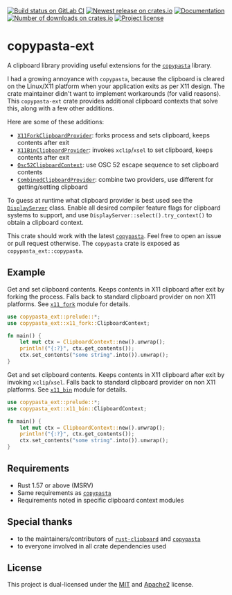 [![Build status on GitLab CI][gitlab-ci-master-badge]][gitlab-ci-link]
[![Newest release on crates.io][crate-version-badge]][crate-link]
[![Documentation][docs-badge]][docs]
[![Number of downloads on crates.io][crate-download-badge]][crate-link]
[![Project license][crate-license-badge]](#License)

[crate-download-badge]: https://img.shields.io/crates/d/copypasta-ext.svg
[crate-license-badge]: https://img.shields.io/crates/l/copypasta-ext.svg
[crate-link]: https://crates.io/crates/copypasta-ext
[crate-version-badge]: https://img.shields.io/crates/v/copypasta-ext.svg
[docs-badge]: https://docs.rs/copypasta-ext/badge.svg
[docs]: https://docs.rs/copypasta-ext
[gitlab-ci-link]: https://gitlab.com/timvisee/copypasta-ext/pipelines
[gitlab-ci-master-badge]: https://gitlab.com/timvisee/copypasta-ext/badges/master/pipeline.svg

# copypasta-ext
A clipboard library providing useful extensions for the
[`copypasta`][copypasta] library.

I had a growing annoyance with `copypasta`, because the clipboard is
cleared on the Linux/X11 platform when your application exits as per X11
design. The crate maintainer didn't want to implement workarounds (for valid
reasons). This `copypasta-ext` crate provides additional
clipboard contexts that solve this, along with a few other additions.

Here are some of these additions:

- [`X11ForkClipboardProvider`](https://docs.rs/copypasta-ext/*/copypasta_ext/x11_fork/index.html):
  forks process and sets clipboard, keeps contents after exit
- [`X11BinClipboardProvider`](https://docs.rs/copypasta-ext/*/copypasta_ext/x11_bin/index.html):
  invokes `xclip`/`xsel` to set clipboard, keeps contents after exit
- [`Osc52ClipboardContext`](https://docs.rs/copypasta-ext/*/copypasta_ext/osc52/index.html):
  use OSC 52 escape sequence to set clipboard contents
- [`CombinedClipboardProvider`](https://docs.rs/copypasta-ext/*/copypasta_ext/struct.CombinedClipboardContext.html):
  combine two providers, use different for getting/setting clipboard

To guess at runtime what clipboard provider is best used see the [`DisplayServer`](https://docs.rs/copypasta-ext/*/copypasta_ext/display/enum.DisplayServer.html) class.
Enable all desired compiler feature flags for clipboard systems to support, and
use `DisplayServer::select().try_context()` to obtain a clipboard context.

This crate should work with the latest [`copypasta`][copypasta]. Feel free to
open an issue or pull request otherwise. The `copypasta` crate is exposed as
`copypasta_ext::copypasta`.

## Example
Get and set clipboard contents. Keeps contents in X11 clipboard after exit by
forking the process. Falls back to standard clipboard provider on non X11 platforms.
See [`x11_fork`](https://docs.rs/copypasta-ext/*/copypasta_ext/x11_fork/index.html)
module for details.

```rust
use copypasta_ext::prelude::*;
use copypasta_ext::x11_fork::ClipboardContext;

fn main() {
    let mut ctx = ClipboardContext::new().unwrap();
    println!("{:?}", ctx.get_contents());
    ctx.set_contents("some string".into()).unwrap();
}
```

Get and set clipboard contents. Keeps contents in X11 clipboard after exit by
invoking `xclip`/`xsel`. Falls back to standard clipboard provider on non X11
platforms. See [`x11_bin`](https://docs.rs/copypasta-ext/*/copypasta_ext/x11_bin/index.html)
module for details.

```rust
use copypasta_ext::prelude::*;
use copypasta_ext::x11_bin::ClipboardContext;

fn main() {
    let mut ctx = ClipboardContext::new().unwrap();
    println!("{:?}", ctx.get_contents());
    ctx.set_contents("some string".into()).unwrap();
}
```

## Requirements
- Rust 1.57 or above (MSRV)
- Same requirements as [`copypasta`][copypasta]
- Requirements noted in specific clipboard context modules

## Special thanks
- to the maintainers/contributors of [`rust-clipboard`][rust-clipboard] and [`copypasta`][copypasta]
- to everyone involved in all crate dependencies used

## License
This project is dual-licensed under the [MIT](./LICENSE.mit) and
[Apache2](./LICENSE.apache2) license.

[copypasta]: https://github.com/alacritty/copypasta
[rust-clipboard]: https://github.com/aweinstock314/rust-clipboard
